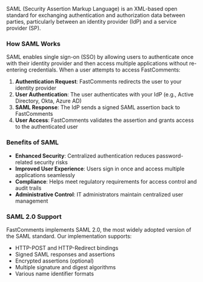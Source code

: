 SAML (Security Assertion Markup Language) is an XML-based open standard for exchanging authentication and authorization data between parties, 
particularly between an identity provider (IdP) and a service provider (SP).

### How SAML Works

SAML enables single sign-on (SSO) by allowing users to authenticate once with their identity provider and then access multiple applications 
without re-entering credentials. When a user attempts to access FastComments:

1. **Authentication Request**: FastComments redirects the user to your identity provider
2. **User Authentication**: The user authenticates with your IdP (e.g., Active Directory, Okta, Azure AD)
3. **SAML Response**: The IdP sends a signed SAML assertion back to FastComments
4. **User Access**: FastComments validates the assertion and grants access to the authenticated user

### Benefits of SAML

- **Enhanced Security**: Centralized authentication reduces password-related security risks
- **Improved User Experience**: Users sign in once and access multiple applications seamlessly
- **Compliance**: Helps meet regulatory requirements for access control and audit trails
- **Administrative Control**: IT administrators maintain centralized user management

### SAML 2.0 Support

FastComments implements SAML 2.0, the most widely adopted version of the SAML standard. Our implementation supports:

- HTTP-POST and HTTP-Redirect bindings
- Signed SAML responses and assertions
- Encrypted assertions (optional)
- Multiple signature and digest algorithms
- Various name identifier formats